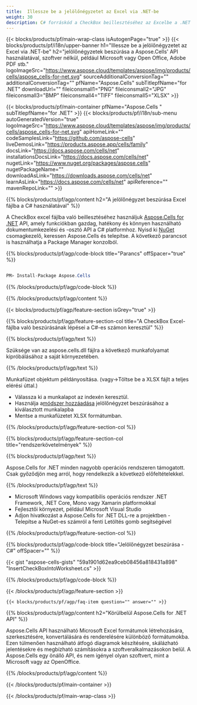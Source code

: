 ```yaml
---
title:  Illessze be a jelölőnégyzetet az Excel via .NET-be
weight: 30
description: C# forráskód a CheckBox beillesztéséhez az Excelbe a .NET Framework, .NET Core, Mono vagy Xamarin platformokon.
---
```

{{< blocks/products/pf/main-wrap-class isAutogenPage="true" >}}
{{< blocks/products/pf/i18n/upper-banner h1="Illessze be a jelölőnégyzetet az Excel via .NET-be" h2="jelölőnégyzetek beszúrása a Aspose.Cells\' API használatával, szoftver nélkül, például Microsoft vagy Open Office, Adobe PDF stb." logoImageSrc="https://www.aspose.cloud/templates/aspose/img/products/cells/aspose_cells-for-net.svg" sourceAdditionalConversionTag="" additionalConversionTag="" pfName="Aspose.Cells" subTitlepfName="for .NET" downloadUrl="" fileiconsmall1="PNG" fileiconsmall2="JPG" fileiconsmall3="BMP" fileiconsmall4="TIFF" fileiconsmall5="XLSX" >}}

{{< blocks/products/pf/main-container pfName="Aspose.Cells " subTitlepfName="for .NET" >}}
{{< blocks/products/pf/i18n/sub-menu autoGeneratedVersion="true" logoImageSrc="https://www.aspose.cloud/templates/aspose/img/products/cells/aspose_cells-for-net.svg" apiHomeLink="" codeSamplesLink="https://github.com/aspose-cells" liveDemosLink="https://products.aspose.app/cells/family" docsLink="https://docs.aspose.com/cells/net" installationsDocsLink="https://docs.aspose.com/cells/net" nugetLink="https://www.nuget.org/packages/aspose.cells" nugetPackageName="" downloadAsLink="https://downloads.aspose.com/cells/net" learnAsLink="https://docs.aspose.com/cells/net" apiReference="" mavenRepoLink="" >}}

{{% blocks/products/pf/agp/content h2="A jelölőnégyzet beszúrása Excel fájlba a C# használatával" %}}

 A CheckBox excel fájlba való beillesztéséhez használjuk
 [Aspose.Cells for .NET](https://products.aspose.com/cells/net) 
 API, amely funkciókban gazdag, hatékony és könnyen használható dokumentumkezelési és -osztó API a C# platformhoz. Nyisd ki
 [NuGet](https://www.nuget.org/packages/aspose.cells) 
 csomagkezelő, keressen
 Aspose.Cells 
 és telepítse. A következő parancsot is használhatja a Package Manager konzolból.

{{% blocks/products/pf/agp/code-block title="Parancs" offSpacer="true" %}}

```cs

PM> Install-Package Aspose.Cells

```

{{% /blocks/products/pf/agp/code-block %}}

{{% /blocks/products/pf/agp/content %}}

{{< blocks/products/pf/agp/feature-section isGrey="true" >}}

{{% blocks/products/pf/agp/feature-section-col title="A CheckBox Excel-fájlba való beszúrásának lépései a C#-es számon keresztül" %}}

{{% blocks/products/pf/agp/text %}}

Szüksége van az aspose.cells.dll fájlra a következő munkafolyamat kipróbálásához a saját környezetében.

{{% /blocks/products/pf/agp/text %}}

Munkafüzet objektum példányosítása. (vagy->Töltse be a XLSX fájlt a teljes elérési úttal.)
+ Válassza ki a munkalapot az indexén keresztül.
 + Használja a[módszer hozzáadása](https://reference.aspose.com/cells/net/aspose.cells.drawing/shapecollection/methods/addcheckbox) jelölőnégyzet beszúrásához a kiválasztott munkalapba
+ Mentse a munkafüzetet XLSX formátumban.

{{% /blocks/products/pf/agp/feature-section-col %}}

{{% blocks/products/pf/agp/feature-section-col title="rendszerkövetelmények" %}}

{{% blocks/products/pf/agp/text %}}

 Aspose.Cells for .NET minden nagyobb operációs rendszeren támogatott. Csak győződjön meg arról, hogy rendelkezik a következő előfeltételekkel.

{{% /blocks/products/pf/agp/text %}}

-  Microsoft Windows vagy kompatibilis operációs rendszer .NET Framework, .NET Core, Mono vagy Xamarin platformokkal
-  Fejlesztői környezet, például Microsoft Visual Studio
-  Adjon hivatkozást a Aspose.Cells for .NET DLL-re a projektben - Telepítse a NuGet-es számról a fenti Letöltés gomb segítségével

{{% /blocks/products/pf/agp/feature-section-col %}}

{{% blocks/products/pf/agp/code-block title="Jelölőnégyzet beszúrása - C#" offSpacer="" %}}

{{< gist "aspose-cells-gists" "59a1901d62ea9ceb08456a818431a898" "InsertCheckBoxIntoWorksheet.cs" >}}

{{% /blocks/products/pf/agp/code-block %}}

{{< /blocks/products/pf/agp/feature-section >}}

    {{< blocks/products/pf/agp/faq-item question="" answer="" >}}
 

<!-- aboutfile Starts -->

{{% blocks/products/pf/agp/content h2="Körülbelül Aspose.Cells for .NET API" %}}

 Aspose.Cells API használható Microsoft Excel formátumok létrehozására, szerkesztésére, konvertálására és renderelésére különböző formátumokba. Ezen túlmenően használható átfogó diagramok készítésére, skálázható jelentésekre és megbízható számításokra a szoftveralkalmazásokon belül. A Aspose.Cells egy önálló API, és nem igényel olyan szoftvert, mint a Microsoft vagy az OpenOffice.

{{% /blocks/products/pf/agp/content %}}



<!-- aboutfile Ends -->
<!--
{{< blocks/products/pf/agp/other-supported-section title="Other Supported Splitting Formats" subTitle="Using C#, One can also split large file into chunks of many other file formats including." >}}

{{< blocks/products/pf/agp/other-supported-section-item href="https://products.aspose.com/cells/net/splitter/ods/" name="ODS" description="OpenDocument Spreadsheet File" >}}
{{< blocks/products/pf/agp/other-supported-section-item href="https://products.aspose.com/cells/net/splitter/xls/" name="XLS" description="Excel Binary Format" >}}
{{< blocks/products/pf/agp/other-supported-section-item href="https://products.aspose.com/cells/net/splitter/xlsb/" name="XLSB" description="Binary Excel Workbook File" >}}
{{< blocks/products/pf/agp/other-supported-section-item href="https://products.aspose.com/cells/net/splitter/xlsm/" name="XLSM" description="Spreadsheet File" >}}

{{< /blocks/products/pf/agp/other-supported-section >}}

-->

{{< /blocks/products/pf/main-container >}}
    
{{< /blocks/products/pf/main-wrap-class >}}
